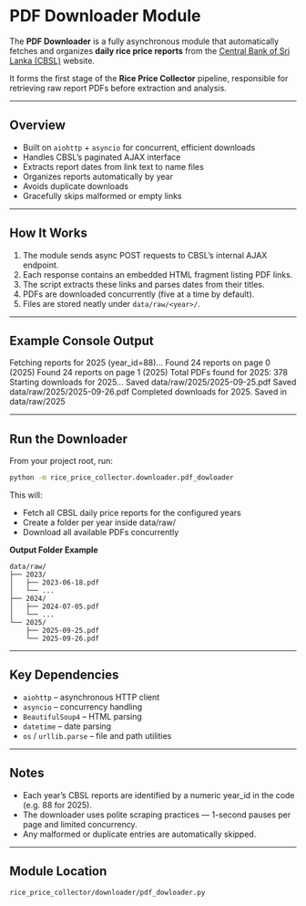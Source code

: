 
# PDF Downloader Module

The **PDF Downloader** is a fully asynchronous module that automatically fetches and organizes **daily rice price reports** from the [Central Bank of Sri Lanka (CBSL)](https://www.cbsl.gov.lk) website.

It forms the first stage of the **Rice Price Collector** pipeline, responsible for retrieving raw report PDFs before extraction and analysis.

---

## Overview

- Built on `aiohttp` + `asyncio` for concurrent, efficient downloads  
- Handles CBSL’s paginated AJAX interface  
- Extracts report dates from link text to name files  
- Organizes reports automatically by year  
- Avoids duplicate downloads  
- Gracefully skips malformed or empty links  

---

## How It Works

1. The module sends async POST requests to CBSL’s internal AJAX endpoint.  
2. Each response contains an embedded HTML fragment listing PDF links.  
3. The script extracts these links and parses dates from their titles.  
4. PDFs are downloaded concurrently (five at a time by default).  
5. Files are stored neatly under `data/raw/<year>/`.

---

## Example Console Output

Fetching reports for 2025 (year_id=88)...
Found 24 reports on page 0 (2025)
Found 24 reports on page 1 (2025)
Total PDFs found for 2025: 378
Starting downloads for 2025...
Saved data/raw/2025/2025-09-25.pdf
Saved data/raw/2025/2025-09-26.pdf
Completed downloads for 2025. Saved in data/raw/2025

---

## Run the Downloader

From your project root, run:

```bash
python -m rice_price_collector.downloader.pdf_dowloader
```

This will:

- Fetch all CBSL daily price reports for the configured years
- Create a folder per year inside data/raw/
- Download all available PDFs concurrently

**Output Folder Example**

```
data/raw/
├── 2023/
│   ├── 2023-06-18.pdf
│   └── ...
├── 2024/
│   ├── 2024-07-05.pdf
│   └── ...
└── 2025/
    ├── 2025-09-25.pdf
    └── 2025-09-26.pdf
```

---

## Key Dependencies

- `aiohttp` – asynchronous HTTP client
- `asyncio` – concurrency handling
- `BeautifulSoup4` – HTML parsing
- `datetime` – date parsing
- `os` / `urllib.parse` – file and path utilities

---


## Notes

- Each year’s CBSL reports are identified by a numeric year_id in the code (e.g. 88 for 2025).
- The downloader uses polite scraping practices — 1-second pauses per page and limited concurrency.
- Any malformed or duplicate entries are automatically skipped.

---

## Module Location

```text
rice_price_collector/downloader/pdf_dowloader.py
```
